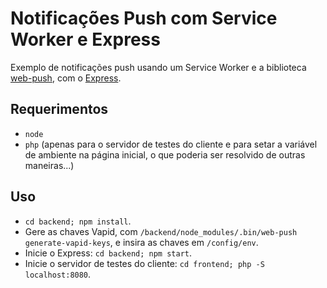 # Notificações Push com Service Worker e Express
Exemplo de notificações push usando um Service Worker e a biblioteca [web-push](https://github.com/web-push-libs/web-push), com o [Express](https://github.com/expressjs/express).
## Requerimentos
- `node`
- `php` (apenas para o servidor de testes do cliente e para setar a variável de ambiente na página inicial, o que poderia ser resolvido de outras maneiras...)
## Uso
- `cd backend; npm install`.
- Gere as chaves Vapid, com `/backend/node_modules/.bin/web-push generate-vapid-keys`, e insira as chaves em `/config/env`.
- Inicie o Express: `cd backend; npm start`.
- Inicie o servidor de testes do cliente: `cd frontend; php -S localhost:8080`.
